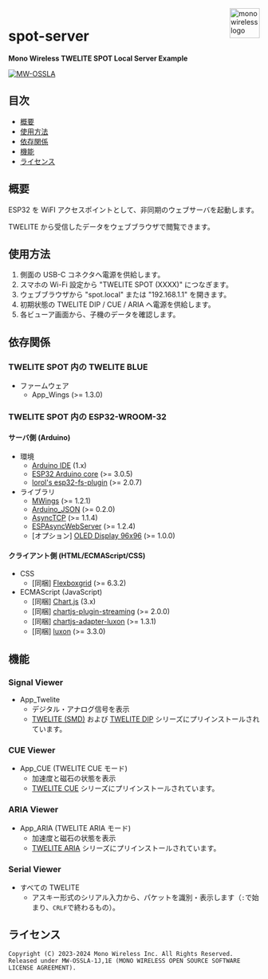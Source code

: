 <a href="https://mono-wireless.com/jp/index.html">
    <img src="https://mono-wireless.com/common/images/logo/logo-land.svg" alt="mono wireless logo" title="MONO WIRELESS" align="right" height="60" />
</a>

# spot-server

**Mono Wireless TWELITE SPOT Local Server Example**

[![MW-OSSLA](https://img.shields.io/badge/License-MW--OSSLA-e4007f)](LICENSE.md)

## 目次

- [概要](#概要)
- [使用方法](#使用方法)
- [依存関係](#依存関係)
- [機能](#機能)
- [ライセンス](#ライセンス)

## 概要

ESP32 を WiFI アクセスポイントとして、非同期のウェブサーバを起動します。

TWELITE から受信したデータをウェブブラウザで閲覧できます。

## 使用方法

1. 側面の USB-C コネクタへ電源を供給します。
2. スマホの Wi-Fi 設定から "TWELITE SPOT (XXXX)" につなぎます。
3. ウェブブラウザから "spot.local" または "192.168.1.1" を開きます。
4. 初期状態の TWELITE DIP / CUE / ARIA へ電源を供給します。
5. 各ビューア画面から、子機のデータを確認します。

## 依存関係

### TWELITE SPOT 内の TWELITE BLUE

- ファームウェア
  - App_Wings (>= 1.3.0)

### TWELITE SPOT 内の ESP32-WROOM-32

#### サーバ側 (Arduino)

- 環境
  - [Arduino IDE](https://github.com/arduino/Arduino) (1.x)
  - [ESP32 Arduino core](https://github.com/espressif/arduino-esp32) (>= 3.0.5)
  - [lorol's esp32-fs-plugin](https://github.com/lorol/arduino-esp32fs-plugin) (>= 2.0.7)
- ライブラリ
  - [MWings](https://github.com/monowireless/mwings_arduino) (>= 1.2.1)
  - [Arduino_JSON](http://github.com/arduino-libraries/Arduino_JSON) (>= 0.2.0)
  - [AsyncTCP](https://github.com/me-no-dev/AsyncTCP) (>= 1.1.4)
  - [ESPAsyncWebServer](https://github.com/me-no-dev/ESPAsyncWebServer) (>= 1.2.4)
  - [オプション] [OLED Display 96x96](https://github.com/Seeed-Studio/OLED_Display_96X96) (>= 1.0.0)

#### クライアント側 (HTML/ECMAScript/CSS)

- CSS
  - [同梱] [Flexboxgrid](https://github.com/kristoferjoseph/flexboxgrid) (>= 6.3.2)
- ECMAScript (JavaScript)
  - [同梱] [Chart.js](https://github.com/chartjs/Chart.js) (3.x)
  - [同梱] [chartjs-plugin-streaming](https://github.com/nagix/chartjs-plugin-streaming) (>= 2.0.0)
  - [同梱] [chartjs-adapter-luxon](https://github.com/chartjs/chartjs-adapter-luxon) (>= 1.3.1)
  - [同梱] [luxon](https://github.com/moment/luxon/) (>= 3.3.0)

## 機能

### Signal Viewer

- App_Twelite
  - デジタル・アナログ信号を表示
  - [TWELITE (SMD)](https://mono-wireless.com/jp/products/TWE-LITE/index.html) および [TWELITE DIP](https://mono-wireless.com/jp/products/TWE-Lite-DIP/index.html) シリーズにプリインストールされています。

### CUE Viewer

- App_CUE (TWELITE CUE モード)
  - 加速度と磁石の状態を表示
  - [TWELITE CUE](https://mono-wireless.com/jp/products/twelite-cue/index.html) シリーズにプリインストールされています。

### ARIA Viewer

- App_ARIA (TWELITE ARIA モード)
  - 加速度と磁石の状態を表示
  - [TWELITE ARIA](https://mono-wireless.com/jp/products/twelite-aria/index.html) シリーズにプリインストールされています。

### Serial Viewer

- すべての TWELITE
  - アスキー形式のシリアル入力から、パケットを識別・表示します（`:`で始まり、`CRLF`で終わるもの）。

## ライセンス

``` plain
Copyright (C) 2023-2024 Mono Wireless Inc. All Rights Reserved.
Released under MW-OSSLA-1J,1E (MONO WIRELESS OPEN SOURCE SOFTWARE LICENSE AGREEMENT).
```
